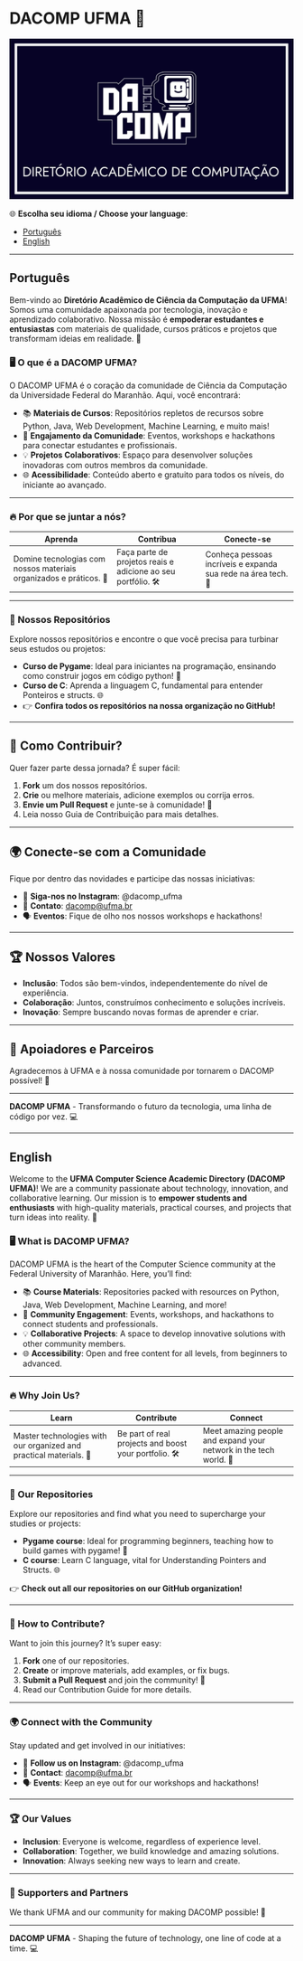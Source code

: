# DACOMP UFMA 🚀

![Logo DACOMP UFMA](LogoDacomp.jpeg)

🌐 **Escolha seu idioma / Choose your language**:  
- [Português](#português)  
- [English](#english)

---

## Português

Bem-vindo ao **Diretório Acadêmico de Ciência da Computação da UFMA**! Somos uma comunidade apaixonada por tecnologia, inovação e aprendizado colaborativo. Nossa missão é **empoderar estudantes e entusiastas** com materiais de qualidade, cursos práticos e projetos que transformam ideias em realidade. 🌟

### 🖥️ O que é a DACOMP UFMA?

O DACOMP UFMA é o coração da comunidade de Ciência da Computação da Universidade Federal do Maranhão. Aqui, você encontrará:

- 📚 **Materiais de Cursos**: Repositórios repletos de recursos sobre Python, Java, Web Development, Machine Learning, e muito mais!
- 🤝 **Engajamento da Comunidade**: Eventos, workshops e hackathons para conectar estudantes e profissionais.
- 💡 **Projetos Colaborativos**: Espaço para desenvolver soluções inovadoras com outros membros da comunidade.
- 🌐 **Acessibilidade**: Conteúdo aberto e gratuito para todos os níveis, do iniciante ao avançado.

---

### 🔥 Por que se juntar a nós?

| **Aprenda** | **Contribua** | **Conecte-se** |
| --- | --- | --- |
| Domine tecnologias com nossos materiais organizados e práticos. 📖 | Faça parte de projetos reais e adicione ao seu portfólio. 🛠️ | Conheça pessoas incríveis e expanda sua rede na área tech. 🤗 |

---

### 📂 Nossos Repositórios

Explore nossos repositórios e encontre o que você precisa para turbinar seus estudos ou projetos:

- **Curso de Pygame**: Ideal para iniciantes na programação, ensinando como construir jogos em código python! 🐍
- **Curso de C**: Aprenda a linguagem C, fundamental para entender Ponteiros e structs. 🌐
- 👉 **Confira todos os repositórios na nossa organização no GitHub!**

---

## 🤖 Como Contribuir?

Quer fazer parte dessa jornada? É super fácil:

1. **Fork** um dos nossos repositórios.
2. **Crie** ou melhore materiais, adicione exemplos ou corrija erros.
3. **Envie um Pull Request** e junte-se à comunidade! 🚀
4. Leia nosso Guia de Contribuição para mais detalhes.

---

## 🌍 Conecte-se com a Comunidade

Fique por dentro das novidades e participe das nossas iniciativas:

- 📣 **Siga-nos no Instagram**: @dacomp_ufma
- 📧 **Contato**: dacomp@ufma.br
- 🗣️ **Eventos**: Fique de olho nos nossos workshops e hackathons!

---

## 🏆 Nossos Valores

- **Inclusão**: Todos são bem-vindos, independentemente do nível de experiência.
- **Colaboração**: Juntos, construímos conhecimento e soluções incríveis.
- **Inovação**: Sempre buscando novas formas de aprender e criar.

---

## 🌟 Apoiadores e Parceiros

Agradecemos à UFMA e à nossa comunidade por tornarem o DACOMP possível! 🙌

---

**DACOMP UFMA** - Transformando o futuro da tecnologia, uma linha de código por vez. 💻

---

## English

Welcome to the **UFMA Computer Science Academic Directory (DACOMP UFMA)**! We are a community passionate about technology, innovation, and collaborative learning. Our mission is to **empower students and enthusiasts** with high-quality materials, practical courses, and projects that turn ideas into reality. 🌟

### 🖥️ What is DACOMP UFMA?

DACOMP UFMA is the heart of the Computer Science community at the Federal University of Maranhão. Here, you’ll find:

- 📚 **Course Materials**: Repositories packed with resources on Python, Java, Web Development, Machine Learning, and more!
- 🤝 **Community Engagement**: Events, workshops, and hackathons to connect students and professionals.
- 💡 **Collaborative Projects**: A space to develop innovative solutions with other community members.
- 🌐 **Accessibility**: Open and free content for all levels, from beginners to advanced.

---

### 🔥 Why Join Us?

| **Learn** | **Contribute** | **Connect** |
| --- | --- | --- |
| Master technologies with our organized and practical materials. 📖 | Be part of real projects and boost your portfolio. 🛠️ | Meet amazing people and expand your network in the tech world. 🤗 |

---

### 📂 Our Repositories

Explore our repositories and find what you need to supercharge your studies or projects:

- **Pygame course**: Ideal for programming beginners, teaching how to build games with pygame! 🐍
- **C course**: Learn C language, vital for Understanding Pointers and Structs. 🌐
  
👉 **Check out all our repositories on our GitHub organization!**

---

### 🤖 How to Contribute?

Want to join this journey? It’s super easy:

1. **Fork** one of our repositories.
2. **Create** or improve materials, add examples, or fix bugs.
3. **Submit a Pull Request** and join the community! 🚀
4. Read our Contribution Guide for more details.

---

### 🌍 Connect with the Community

Stay updated and get involved in our initiatives:

- 📣 **Follow us on Instagram**: @dacomp_ufma
- 📧 **Contact**: dacomp@ufma.br
- 🗣️ **Events**: Keep an eye out for our workshops and hackathons!

---

### 🏆 Our Values

- **Inclusion**: Everyone is welcome, regardless of experience level.
- **Collaboration**: Together, we build knowledge and amazing solutions.
- **Innovation**: Always seeking new ways to learn and create.

---

### 🌟 Supporters and Partners

We thank UFMA and our community for making DACOMP possible! 🙌

---

**DACOMP UFMA** - Shaping the future of technology, one line of code at a time. 💻
